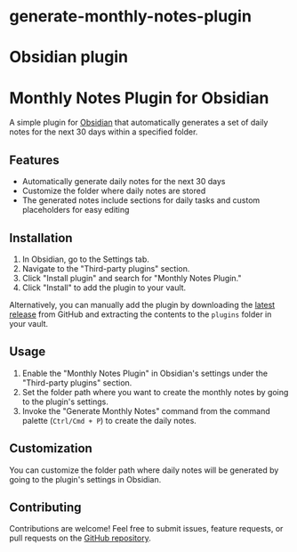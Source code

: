 # generate-monthly-notes-plugin
# Obsidian plugin

# Monthly Notes Plugin for Obsidian

A simple plugin for [Obsidian](https://obsidian.md) that automatically generates a set of daily notes for the next 30 days within a specified folder.

## Features

- Automatically generate daily notes for the next 30 days
- Customize the folder where daily notes are stored
- The generated notes include sections for daily tasks and custom placeholders for easy editing

## Installation

1. In Obsidian, go to the Settings tab.
2. Navigate to the "Third-party plugins" section.
3. Click "Install plugin" and search for "Monthly Notes Plugin."
4. Click "Install" to add the plugin to your vault.

Alternatively, you can manually add the plugin by downloading the [latest release](https://github.com/kodov314/generate-monthly-notes-plugin/releases) from GitHub and extracting the contents to the `plugins` folder in your vault.

## Usage

1. Enable the "Monthly Notes Plugin" in Obsidian's settings under the "Third-party plugins" section.
2. Set the folder path where you want to create the monthly notes by going to the plugin's settings.
3. Invoke the "Generate Monthly Notes" command from the command palette (`Ctrl/Cmd + P`) to create the daily notes.

## Customization

You can customize the folder path where daily notes will be generated by going to the plugin's settings in Obsidian.

## Contributing

Contributions are welcome! Feel free to submit issues, feature requests, or pull requests on the [GitHub repository](https://github.com/kodov314/generate-monthly-notes-plugin).

